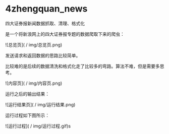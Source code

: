 # 4zhengquan_news

四大证券报新闻数据抓取、清理、格式化

是一个将新浪网上的四大证券报专题的数据爬取下来的爬虫：

![总览页]( / img/总览页.png)

发送请求和返回数据的思路比较简单。

比较难的是后续的数据清洗和格式化走了比较多的弯路。算法不难，但是需要多思考。

![内容页]( / img/内容页.png)


运行之后的输出结果：

![运行结果页]( / img/运行结果.png)

运行过程如下图所示：

![运行过程]( / img/运行过程.gif)s
